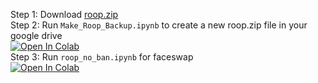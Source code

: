 Step 1:
Download [roop.zip](https://github.com/NeuralFalconYT/roop_colab/raw/main/roop.zip)<br>
Step 2: Run ```Make_Roop_Backup.ipynb``` to create a new roop.zip file in your google drive<br>
[![Open In Colab](https://colab.research.google.com/assets/colab-badge.svg)](https://colab.research.google.com/github/neuralfalconbackup/roop_colab/blob/main/Make_Roop_Backup.ipynb) <br>
Step 3: Run  ```roop_no_ban.ipynb``` for faceswap <br>
[![Open In Colab](https://colab.research.google.com/assets/colab-badge.svg)](https://colab.research.google.com/github/neuralfalconbackup/roop_colab/blob/main/roop_no_ban.ipynb)
